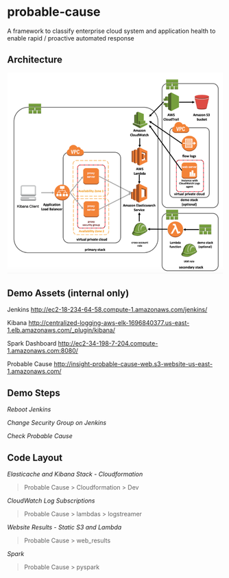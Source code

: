 # probable-cause
A framework to classify enterprise cloud system and application health to enable rapid / proactive automated response

## Architecture

![alt text](architecture.png "Probable Cause Architecture")

## Demo Assets (internal only)

Jenkins
http://ec2-18-234-64-58.compute-1.amazonaws.com/jenkins/

Kibana
http://centralized-logging-aws-elk-1696840377.us-east-1.elb.amazonaws.com/_plugin/kibana/

Spark Dashboard
http://ec2-34-198-7-204.compute-1.amazonaws.com:8080/

Probable Cause
http://insight-probable-cause-web.s3-website-us-east-1.amazonaws.com/

## Demo Steps

*Reboot Jenkins*

*Change Security Group on Jenkins*

*Check Probable Cause*

## Code Layout

*Elasticache and Kibana Stack - Cloudformation*
> Probable Cause > Cloudformation > Dev

*CloudWatch Log Subscriptions*
> Probable Cause > lambdas > logstreamer

*Website Results - Static S3 and Lambda*
> Probable Cause > web_results

*Spark*
> Probable Cause > pyspark

